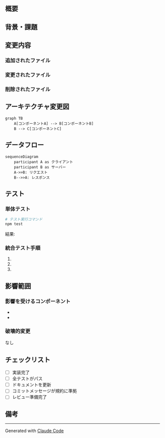 ## 概要

<!-- このPRの目的を簡潔に説明してください -->

## 背景・課題

<!-- このPRを作成するに至った背景や解決すべき課題を説明してください -->

## 変更内容

### 追加されたファイル

<!-- 新規追加されたファイルとその目的を記載 -->

### 変更されたファイル

<!-- 変更されたファイルとその変更内容を記載 -->

### 削除されたファイル

<!-- 削除されたファイルがあれば記載 -->

## アーキテクチャ変更図

<!-- システムアーキテクチャの変更を示すMermaid図を追加してください -->

```mermaid
graph TB
    A[コンポーネントA] --> B[コンポーネントB]
    B --> C[コンポーネントC]
```

## データフロー

<!-- データの流れを示すMermaid図を追加してください -->

```mermaid
sequenceDiagram
    participant A as クライアント
    participant B as サーバー
    A->>B: リクエスト
    B-->>A: レスポンス
```

## テスト

### 単体テスト

<!-- 単体テストの実行方法と結果を記載 -->

```bash
# テスト実行コマンド
npm test
```

結果:

### 統合テスト手順

<!-- 統合テストや手動テストの手順を記載 -->

1.
2.
3.

## 影響範囲

### 影響を受けるコンポーネント

<!-- このPRの影響を受けるコンポーネントをリストアップ -->

-
-

### 破壊的変更

<!-- 破壊的変更がある場合は詳しく説明、なければ「なし」と記載 -->

なし

## チェックリスト

- [ ] 実装完了
- [ ] 全テストがパス
- [ ] ドキュメントを更新
- [ ] コミットメッセージが規約に準拠
- [ ] レビュー準備完了

## 備考

<!-- その他、レビュアーに伝えたい情報があれば記載 -->

---

Generated with [Claude Code](https://claude.com/claude-code)
